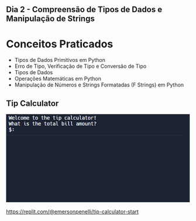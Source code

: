 ## Dia 2 - Compreensão de Tipos de Dados e Manipulação de Strings

# Conceitos Praticados
* Tipos de Dados Primitivos em Python <br/>
* Erro de Tipo, Verificação de Tipo e Conversão de Tipo <br/>
* Tipos de Dados <br/>
* Operações Matemáticas em Python <br/>
* Manipulação de Números e Strings Formatadas (F Strings) em Python <br/>

## Tip Calculator
![day-02](https://github.com/EmersonPenelli/100-days-of-code-with-python/blob/main/gifs/Calculadora%20de%20gorjeta.gif)

https://replit.com/@emersonpenelli/tip-calculator-start
